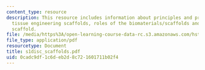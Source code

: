 ```yaml
---
content_type: resource
description: This resource includes information about principles and practice of using
  tissue engineering scaffolds, roles of the biomaterials/scaffolds and roles of a
  scaffold.
file: /media/https%3A/open-learning-course-data-rc.s3.amazonaws.com/hst-535-principles-and-practice-of-tissue-engineering-fall-2004/0cadc9df1c6deb2d8c721601711b02f4_s1disc_scaffolds.pdf
file_type: application/pdf
resourcetype: Document
title: s1disc_scaffolds.pdf
uid: 0cadc9df-1c6d-eb2d-8c72-1601711b02f4
---
```

